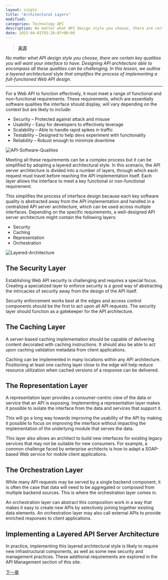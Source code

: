 ```yaml
---
layout: single
title: "Architectural Layers"
modified:
categories: Technology API
description: No matter what API design style you choose, there are certain key qualities you will want your interface to have. Designing API architecture able to encompass all these qualities can be challenging. In this lesson, we outline a layered architectural style that simplifies the process of implementing a full-functioned Web API design.
date: 2015-04-01T03:28:07+00:00
---
```


> [来源][1]

*No matter what API design style you choose, there are certain key qualities you will want your interface to have. Designing API architecture able to encompass all these qualities can be challenging. In this lesson, we outline a layered architectural style that simplifies the process of implementing a full-functioned Web API design.*

----

For a Web API to function effectively, it must meet a range of functional and non-functional requirements. These requirements, which are essentially software qualities the interface should display, will vary depending on the context but are likely to include:

- Security – Protected against attack and misuse
- Usability – Easy for developers to effectively leverage
- Scalability – Able to handle rapid spikes in traffic
- Testability – Designed to help devs experiment with functionality
- Reliability – Robust enough to minimize downtime

![API-Software-Qualities](http://www.apiacademy.co/sites/default/files/API-Software-Qualities-v5.png)

Meeting all these requirements can be a complex process but it can be simplified by adopting a layered architectural style. In this scenario, the API server architecture is divided into a number of layers, through which each request must travel before reaching the API implementation itself. Each layer allows the interface to meet a key functional or non-functional requirement.

This simplifies the process of interface design because each key software quality is abstracted away from the API implementation and handled in a centralized API server architecture, which can be used across multiple interfaces. Depending on the specific requirements, a well-designed API server architecture might contain the following layers:

- Security
- Caching
- Representation
- Orchestration

![Layered-Architecture](http://www.apiacademy.co/sites/default/files/Layered-Architecture-v5.png)

## The Security Layer

Establishing Web API security is challenging and requires a special focus. Creating a specialized layer to enforce security is a good way of abstracting the intricacies of security away from the design of the API itself.

Security enforcement works best at the edges and access control components should be the first to act upon all API requests. The security layer should function as a gatekeeper for the API architecture.

## The Caching Layer

A server-based caching implementation should be capable of delivering content decorated with caching instructions. It should also be able to act upon caching validation metadata from client applications.

Caching can be implemented in many locations within any API architecture. Positioning at least one caching layer close to the edge will help reduce resource utilization when cached versions of a response can be delivered.

## The Representation Layer

A representation layer provides a consumer-centric view of the data or service that an API is exposing. Implementing a representation layer makes it possible to isolate the interface from the data and services that support it.

This will go a long way towards improving the usability of the API by making it possible to focus on improving the interface without impacting the implementation of the underlying module that serves the data.

This layer also allows an architect to build new interfaces for existing legacy services that may not be suitable for new consumers. For example, a common challenge faced by enterprise architects is how to adapt a SOAP-based Web service for mobile client applications.

## The Orchestration Layer

While many API requests may be served by a single backend component, it is often the case that data will need to be aggregated or composed from multiple backend sources. This is where the orchestration layer comes in.

An orchestration layer can abstract this composition work in a way that makes it easy to create new APIs by selectively joining together existing data elements. An orchestration layer may also call external APIs to provide enriched responses to client applications.

## Implementing a Layered API Server Architecture

In practice, implementing this layered architectural style is likely to require new infrastructural components, as well as some new security and management practices. These additional requirements are explored in the API Management section of this site.



[下一章][2]


[1]: http://www.apiacademy.co/lessons/api-design/architectural-layers
[2]: /api/api-management-basics/
